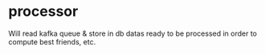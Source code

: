# processor

Will read kafka queue & store in db datas ready to be processed in order to compute best friends,
etc.
